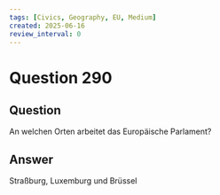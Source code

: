 ```yaml
---
tags: [Civics, Geography, EU, Medium]
created: 2025-06-16
review_interval: 0
---
```


# Question 290

## Question

An welchen Orten arbeitet das Europäische Parlament?

## Answer

Straßburg, Luxemburg und Brüssel
